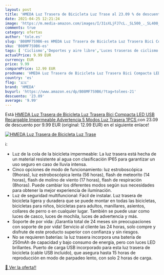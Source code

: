 ```yaml
---
layout: post
title: 'HMEDA Luz Trasera de Bicicleta Luz Trase al 23.09 % de descuento'
date: 2021-04-25 12:21:24
image: 'https://m.media-amazon.com/images/I/31sXLjFJ7cL._SL500_._SL400_.jpg'
comments: true
category: ofertas
author: 'tole.es'
slug: 'B08MF7S9B6-es HMEDA Luz Trasera de Bicicleta Luz Trasera Bici Compacta...'
sku: 'B08MF7S9B6-es'
tags: [ 'Ciclismo','Deportes y aire libre','Luces traseras de ciclismo','Luces y reflectores de ciclismo','Ropa y equipo para deportes','bicicleta','hmeda', ]
actualPrice: 9.99 EUR
currency: EUR
price: 9.99
comparePrice: 12.99 EUR
prodname: 'HMEDA Luz Trasera de Bicicleta Luz Trasera Bici Compacta LED USB Recargable  Impermeable  Advertencia  5 Modos  Luz Trasera  1PCS '
country: 'es'
flag: '🇪🇸'
brand: 'HMEDA'
buyurl: 'https://www.amazon.es/dp/B08MF7S9B6/?tag=tolees-21'
descuento: '23.09'
average: '9.99'
---
```


Está [HMEDA Luz Trasera de Bicicleta Luz Trasera Bici Compacta LED USB Recargable  Impermeable  Advertencia  5 Modos  Luz Trasera  1PCS ](https://www.amazon.es/dp/B08MF7S9B6/?tag=tolees-21) con 23.09 de descuento por 9.99 EUR (original: 12.99 EUR) en el siguiente enlace!

[![HMEDA Luz Trasera de Bicicleta Luz Trase](https://m.media-amazon.com/images/I/31sXLjFJ7cL._SL500_._SL400_.jpg)](https://www.amazon.es/dp/B08MF7S9B6/?tag=tolees-21)

ℹ️:

- Luz de la cola de la bicicleta impermeable: La luz trasera está hecha de un material resistente al agua con clasificación IP65 para garantizar un uso seguro en caso de lluvia intensa.
- Cinco opciones de modo de funcionamiento: luz estroboscópica (9horas), luz estroboscópica lenta (56 horas), flash de meteorito (14 horas), flash de molino de viento (17 horas), flash de respiración (8horas). Puede cambiar los diferentes modos según sus necesidades para obtener la mejor experiencia de iluminación.
- Luz de seguridad multifuncional: Fácil de instalar. Luz trasera de bicicleta ligera y duradera que se puede montar en todas las bicicletas, bicicletas para niños, bicicletas para adultos, manillares, asientos, collares de perro o en cualquier lugar. También se puede usar como luces de casco, luces de mochila, luces de advertencia y más.
- Soporte de por vida: ¡Garantía total de 24 meses sin preocupaciones con soporte de por vida! Servicio al cliente las 24 horas, solo compre y disfrute de este producto superior con confianza y sin riesgos.
- No se requieren baterías: la luz trasera incorpora una batería de 250mAh de capacidad y bajo consumo de energía, pero con luces LED brillantes. Puerto de carga USB incorporado para esta luz trasera de bicicleta (cable USB incluido), que asegura hasta 15 horas de reproducción en modo de parpadeo lento, con solo 2 horas de carga.

[🛒 Ver la oferta!!](https://www.amazon.es/dp/B08MF7S9B6/?tag=tolees-21)
